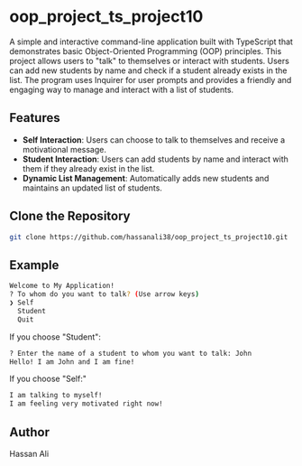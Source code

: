 # oop_project_ts_project10

A simple and interactive command-line application built with TypeScript that demonstrates basic Object-Oriented Programming (OOP) principles. This project allows users to "talk" to themselves or interact with students. Users can add new students by name and check if a student already exists in the list. The program uses Inquirer for user prompts and provides a friendly and engaging way to manage and interact with a list of students.

## Features

- **Self Interaction**: Users can choose to talk to themselves and receive a motivational message.
- **Student Interaction**: Users can add students by name and interact with them if they already exist in the list.
- **Dynamic List Management**: Automatically adds new students and maintains an updated list of students.

## Clone the Repository
```bash
git clone https://github.com/hassanali38/oop_project_ts_project10.git
```

## Example
```bash
Welcome to My Application!
? To whom do you want to talk? (Use arrow keys)
❯ Self 
  Student 
  Quit 
```
If you choose "Student":
```bash
? Enter the name of a student to whom you want to talk: John
Hello! I am John and I am fine!
```

If you choose "Self:"
```bash
I am talking to myself!
I am feeling very motivated right now!
```

## Author

Hassan Ali
